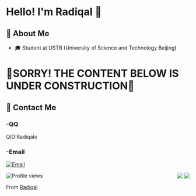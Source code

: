 # Hello! I'm Radiqal 👋

## 🚀 About Me
- 🎓 Student at USTB (University of Science and Technology Beijing)

# 🚧SORRY! THE CONTENT BELOW IS UNDER CONSTRUCTION🚧

## 📧 Contact Me
### -QQ

QID:Radiqalo

### -Email

[![Email](https://img.shields.io/badge/-Email-D14836?style=for-the-badge&logo=gmail&logoColor=white)](mailto:radiqal@qq.com)

<img align="right" src="https://github-readme-stats.vercel.app/api?username=Radiqalo&show_icons=true&icon_color=CE1D2D&text_color=718096&bg_color=ffffff&hide_title=true" />
<img align="right" src="https://github-readme-stats.vercel.app/api?username=Radiqalo&show_icons=true&theme=dracula&include_all_commits=true&count_private=true" />

<div align="left">
  <img src="https://komarev.com/ghpvc/?username=Radiqalo&color=blueviolet&style=flat-square&label=Profile+Views" alt="Profile views" />
</div>

From [Radiqal](https://github.com/Radiqalo)
